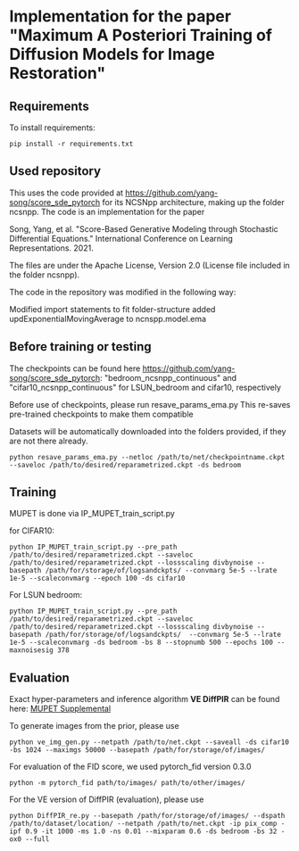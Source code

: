 # Implementation for the paper "Maximum A Posteriori Training of Diffusion Models for Image Restoration"


## Requirements

To install requirements:

```setup
pip install -r requirements.txt
```


## Used repository


This uses the code provided at https://github.com/yang-song/score_sde_pytorch for its NCSNpp architecture, making up the folder ncsnpp. The code is an implementation for the paper

Song, Yang, et al. "Score-Based Generative Modeling through Stochastic Differential Equations." International Conference on Learning Representations. 2021.

The files are under the Apache License, Version 2.0 (License file included in the folder ncsnpp).

The code in the repository was modified in the following way:

Modified import statements to fit folder-structure
added updExponentialMovingAverage to ncnspp.model.ema



## Before training or testing

The checkpoints can be found here  https://github.com/yang-song/score_sde_pytorch: "bedroom_ncsnpp_continuous" and "cifar10_ncsnpp_continuous" for LSUN_bedroom and cifar10, respectively

Before use of checkpoints, please run resave_params_ema.py This re-saves pre-trained checkpoints to make them compatible

Datasets will be automatically downloaded into the folders provided, if they are not there already.

```pre
python resave_params_ema.py --netloc /path/to/net/checkpointname.ckpt --saveloc /path/to/desired/reparametrized.ckpt -ds bedroom
```


## Training

MUPET is done via IP_MUPET_train_script.py

for CIFAR10:
```train
python IP_MUPET_train_script.py --pre_path /path/to/desired/reparametrized.ckpt --saveloc /path/to/desired/reparametrized.ckpt --lossscaling divbynoise --basepath /path/for/storage/of/logsandckpts/ --convmarg 5e-5 --lrate 1e-5 --scaleconvmarg --epoch 100 -ds cifar10 
```

For LSUN bedroom:
```train
python IP_MUPET_train_script.py --pre_path /path/to/desired/reparametrized.ckpt --saveloc /path/to/desired/reparametrized.ckpt --lossscaling divbynoise --basepath /path/for/storage/of/logsandckpts/  --convmarg 5e-5 --lrate 1e-5 --scaleconvmarg -ds bedroom -bs 8 --stopnumb 500 --epochs 100 --maxnoisesig 378 
```


## Evaluation
Exact hyper-parameters and inference algorithm **VE DiffPIR** can be found here: [MUPET Supplemental](./MUPET_supplemental.pdf)

To generate images from the prior, please use

```eval
python ve_img_gen.py --netpath /path/to/net.ckpt --saveall -ds cifar10 -bs 1024 --maximgs 50000 --basepath /path/for/storage/of/images/
```
For evaluation of the FID score, we used pytorch_fid version 0.3.0
```eval
python -m pytorch_fid path/to/images/ path/to/other/images/
```


For the VE version of DiffPIR (evaluation), please use

```eval
python DiffPIR_re.py --basepath /path/for/storage/of/images/ --dspath /path/to/dataset/location/ --netpath /path/to/net.ckpt -ip pix_comp -ipf 0.9 -it 1000 -ms 1.0 -ns 0.01 --mixparam 0.6 -ds bedroom -bs 32 -ox0 --full 
```
